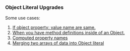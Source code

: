 ### Object Literal Upgrades

Some use cases:

1. [If object property: value name are same.](https://github.com/colorful-tones/es6-learnings/blob/master/09%20-%20Object%20Literal%20Upgrades/09-33-object-literal-upgrades.html#L15)
2. [When you have method definitions inside of an Object.](https://github.com/colorful-tones/es6-learnings/blob/master/09%20-%20Object%20Literal%20Upgrades/09-33-object-literal-upgrades.html#L27)
3. [Computed property names](https://github.com/colorful-tones/es6-learnings/blob/master/09%20-%20Object%20Literal%20Upgrades/09-33-object-literal-upgrades.html#L39)
4. [Merging two arrays of data into Object literal](https://github.com/colorful-tones/es6-learnings/blob/master/09%20-%20Object%20Literal%20Upgrades/09-33-object-literal-upgrades.html#L57)
